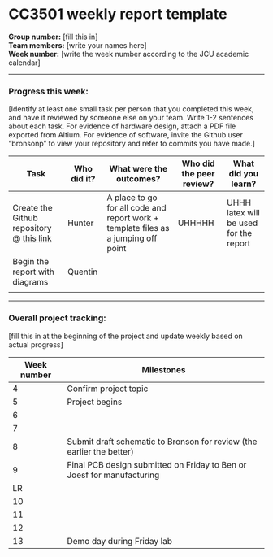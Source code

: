 # CC3501 weekly report template

**Group number:** [fill this in]  
**Team members:** [write your names here]  
**Week number:** [write the week number according to the JCU academic calendar]

---

### Progress this week:
[Identify at least one small task per person that you completed this week, and have it reviewed by someone else on your team. Write 1-2 sentences about each task. For evidence of hardware design, attach a PDF file exported from Altium. For evidence of software, invite the Github user “bronsonp” to view your repository and refer to commits you have made.]

| Task | Who did it? | What were the outcomes? | Who did the peer review? | What did you learn? |
|------|-------------|-------------------------|--------------------------|---------------------|
| Create the Github repository @ [this link](https://github.com/H-unter/CC3501-Assignment-2)     |     Hunter        |        A place to go for all code and report work + template files as a jumping off point                 |      UHHHHH                    |          UHHH latex will be used for the report           |
| Begin the report with diagrams     |        Quentin     |                         |                          |                     |
|      |             |                         |                          |                     |

---

### Overall project tracking:
[fill this in at the beginning of the project and update weekly based on actual progress]

| Week number | Milestones                                               |
|-------------|----------------------------------------------------------|
| 4           | Confirm project topic                                    |
| 5           | Project begins                                           |
| 6           |                                                          |
| 7           |                                                          |
| 8           | Submit draft schematic to Bronson for review (the earlier the better) |
| 9           | Final PCB design submitted on Friday to Ben or Joesf for manufacturing |
| LR          |                                                          |
| 10          |                                                          |
| 11          |                                                          |
| 12          |                                                          |
| 13          | Demo day during Friday lab                               |
